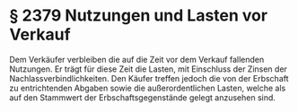 # § 2379 Nutzungen und Lasten vor Verkauf
Dem Verkäufer verbleiben die auf die Zeit vor dem Verkauf fallenden Nutzungen. Er trägt für diese Zeit die Lasten, mit Einschluss der Zinsen der Nachlassverbindlichkeiten. Den Käufer treffen jedoch die von der Erbschaft zu entrichtenden Abgaben sowie die außerordentlichen Lasten, welche als auf den Stammwert der Erbschaftsgegenstände gelegt anzusehen sind.